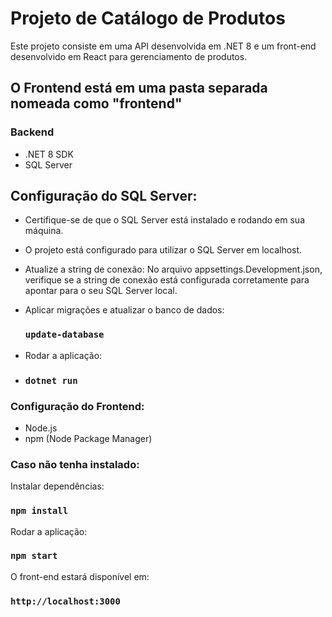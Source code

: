 # Projeto de Catálogo de Produtos

Este projeto consiste em uma API desenvolvida em .NET 8 e um front-end desenvolvido em React para gerenciamento de produtos.

## O Frontend está em uma pasta separada nomeada como "frontend"

### Backend

- .NET 8 SDK
- SQL Server

## Configuração do SQL Server:
- Certifique-se de que o SQL Server está instalado e rodando em sua máquina.
- O projeto está configurado para utilizar o SQL Server em localhost.
- Atualize a string de conexão:
No arquivo appsettings.Development.json, verifique se a string de conexão está configurada corretamente para apontar para o seu SQL Server local.

- Aplicar migrações e atualizar o banco de dados:
  ### `update-database`

- Rodar a aplicação:
- ### `dotnet run`

### Configuração do Frontend:

- Node.js
- npm (Node Package Manager)

### Caso não tenha instalado:
Instalar dependências:
### `npm install`
Rodar a aplicação:
### `npm start`

O front-end estará disponível em:
### `http://localhost:3000`



